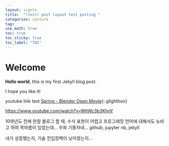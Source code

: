 ```yaml
---
layout: signle
title:  "(test) post layout test posting "
categories: Lecture
tag:
use_math: true
toc: true
toc_sticky: true
toc_label: "TOC"
---
```


# Welcome

**Hello world**, this is my first Jekyll blog post.

I hope you like it!

youtube link test
[Spring - Blender Open Movie](https://www.youtube.com/watch?v=WhWc3b3KhnY){:.glightbox}

https://www.youtube.com/watch?v=WhWc3b3KhnY


10여년도 전에 한참 블로그 할 때,
수식 표현이 어렵고 프로그래밍 언어에 대해서도 뉴비고 하여 목마름이 있었는데...
우화 기똥차네... github, jupyter nb, jekyll

내가 성장했는지, 기술 진입장벽이 낮아졌는지...
